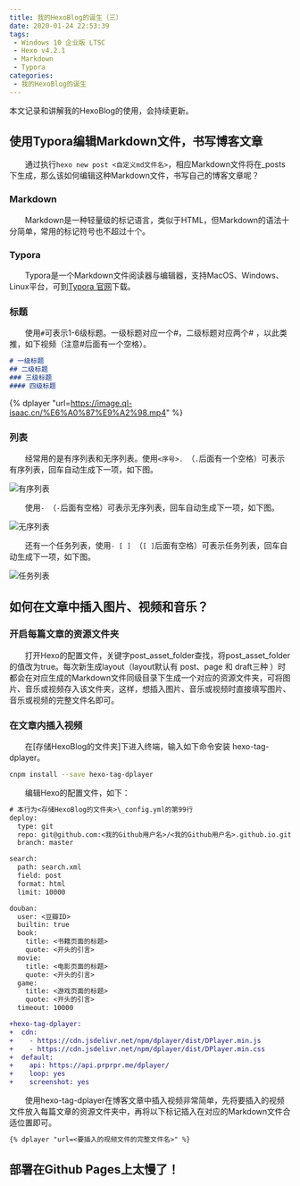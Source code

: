 ```yaml
---
title: 我的HexoBlog的诞生（三）
date: 2020-01-24 22:53:39
tags:
 - Windows 10 企业版 LTSC
 - Hexo v4.2.1
 - Markdown
 - Typora
categories:
 - 我的HexoBlog的诞生
---
```


本文记录和讲解我的HexoBlog的使用，会持续更新。

<!--more-->

## 使用Typora编辑Markdown文件，书写博客文章

　　通过执行`hexo new post <自定义md文件名>`，相应Markdown文件将在_posts下生成，那么该如何编辑这种Markdown文件，书写自己的博客文章呢？

### Markdown

　　Markdown是一种轻量级的标记语言，类似于HTML，但Markdown的语法十分简单，常用的标记符号也不超过十个。

### Typora

　　Typora是一个Markdown文件阅读器与编辑器，支持MacOS、Windows、Linux平台，可到[Typora 官网](https://typora.io/)下载。

### 标题

　　使用`#`可表示1-6级标题。一级标题对应一个#，二级标题对应两个# ，以此类推，如下视频（注意#后面有一个空格）。

```markdown
# 一级标题
## 二级标题
### 三级标题
#### 四级标题
```

{% dplayer "url=https://image.ql-isaac.cn/%E6%A0%87%E9%A2%98.mp4" %}

### 列表

　　经常用的是有序列表和无序列表。使用`<序号>. `（`.`后面有一个空格）可表示有序列表，回车自动生成下一项，如下图。

![有序列表](https://image.ql-isaac.cn/有序列表.gif)

　　使用`- `（`-`后面有空格）可表示无序列表，回车自动生成下一项，如下图。

![无序列表](https://image.ql-isaac.cn/无序列表.gif)

　　还有一个任务列表，使用`- [ ] `（`[ ]`后面有空格）可表示任务列表，回车自动生成下一项，如下图。

![任务列表](https://image.ql-isaac.cn/任务列表.gif)

## 如何在文章中插入图片、视频和音乐？

### 开启每篇文章的资源文件夹

　　打开Hexo的配置文件，关键字post_asset_folder查找，将post_asset_folder的值改为true。每次新生成layout（layout默认有 post、page 和 draft三种 ）时都会在对应生成的Markdown文件同级目录下生成一个对应的资源文件夹，可将图片、音乐或视频存入该文件夹，这样，想插入图片、音乐或视频时直接填写图片、音乐或视频的完整文件名即可。

### 在文章内插入视频

　　在[存储HexoBlog的文件夹]下进入终端，输入如下命令安装 hexo-tag-dplayer。

```bash
cnpm install --save hexo-tag-dplayer
```

　　编辑Hexo的配置文件，如下：

```diff
# 本行为<存储HexoBlog的文件夹>\_config.yml的第99行
deploy:  
  type: git  
  repo: git@github.com:<我的Github用户名>/<我的Github用户名>.github.io.git         
  branch: master

search:
  path: search.xml
  field: post
  format: html
  limit: 10000

douban:
  user: <豆瓣ID>
  builtin: true
  book:
    title: <书籍页面的标题>
    quote: <开头的引言>
  movie:
    title: <电影页面的标题>
    quote: <开头的引言>
  game:
    title: <游戏页面的标题>
    quote: <开头的引言>
  timeout: 10000

+hexo-tag-dplayer:
+  cdn:
+    - https://cdn.jsdelivr.net/npm/dplayer/dist/DPlayer.min.js
+    - https://cdn.jsdelivr.net/npm/dplayer/dist/DPlayer.min.css
+  default:
+    api: https://api.prprpr.me/dplayer/
+    loop: yes
+    screenshot: yes
```

　　使用hexo-tag-dplayer在博客文章中插入视频非常简单，先将要插入的视频文件放入每篇文章的资源文件夹中，再将以下标记插入在对应的Markdown文件合适位置即可。

```markdown
{% dplayer "url=<要插入的视频文件的完整文件名>" %}
```

## 部署在Github Pages上太慢了！







